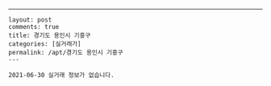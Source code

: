 ---
    layout: post
    comments: true
    title: 경기도 용인시 기흥구
    categories: [실거래가]
    permalink: /apt/경기도 용인시 기흥구
    ---

    2021-06-30 실거래 정보가 없습니다.

    